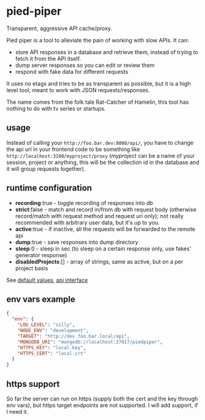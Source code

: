 # pied-piper

Transparent, aggressive API cache/proxy.

Pied piper is a tool to alleviate the pain of working with slow APIs. It can:

* store API responses in a database and retrieve them,
  instead of trying to fetch it from the API itself.
* dump server responses so you can edit or review them
* respond with fake data for different requests

It uses no etags and tries to be as transparent as possible,
but it is a high level tool, meant to work with JSON requests/responses.

The name comes from the folk tale Rat-Catcher of Hamelin,
this tool has nothing to do with tv series or startups.

## usage

Instead of calling your `http://foo.bar.dev:8080/api/`,
you have to change the api url in your frontend code to be something
like `http://localhost:3100/myproject/proxy` (_myproject_ can be
a name of your session, project or anything, this will be the collection
id in the database and it will group requests together).

## runtime configuration

* __recording__:true - toggle recording of responses into db
* __strict__:false - match and record in/from db with request body (otherwise record/match with request method
  and request uri only); not really recommended with arbitrary user data, but it's up to you.
* __active__:true -  if inactive, all the requests will be forwarded to the remote api
* __dump__:true - save responses into dump directory
* __sleep__:0 - sleep in sec (to sleep on a certain response only, use fakes' generator response)
* __disabledProjects__:[] - array of strings, same as active, but on a per project basis

See [default values](./server/models/runtimeConfig.js),
[api interface](./server/routes/config/put.js)

## env vars example

```json
{
  "env": {
    "LOG_LEVEL": "silly",
    "NODE_ENV": "development",
    "TARGET": "http://dev.foo.bar.local/api",
    "MONGODB_URI": "mongodb://localhost:27017/piedpiper",
    "HTTPS_KEY": "local.key",
    "HTTPS_CERT": "local.crt"
  }
}
```

## https support

So far the server can run on https (supply both the cert and the key through env vars),
but https target endpoints are not supported. I will add support, if I need it.
